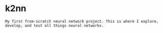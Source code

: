 # k2nn

```My first from-scratch neural network project. This is where I explore, develop, and test all things neural networks.```
